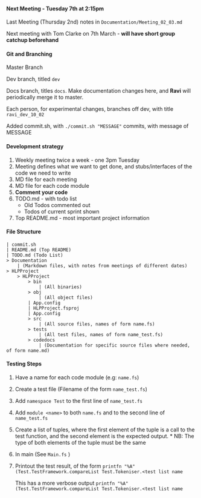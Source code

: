 
####  Next Meeting - Tuesday 7th at 2:15pm
 
Last Meeting (Thursday 2nd) notes in ```Documentation/Meeting_02_03.md```

Next meeting with Tom Clarke  on 7th March - **will have short group catchup beforehand**

#### Git and Branching

Master Branch  

Dev branch, titled ```dev```

Docs branch, titles ```docs```. Make documentation changes here, and **Ravi** will periodically merge it to master.

Each person, for experimental changes, branches off dev, with title ```ravi_dev_10_02```   

Added commit.sh, with ```./commit.sh "MESSAGE"``` commits, with message of MESSAGE  

#### Development strategy
1. Weekly meeting twice a week - one 3pm Tuesday
2. Meeting defines what we want to get done, and stubs/interfaces of the code we need to write
3.	MD file for each meeting
4. MD file for each code module
5. **Comment your code**
6. TODO.md - with todo list 
	* Old Todos commented out
	* Todos of current sprint shown
7. Top README.md - most important project information  

#### File Structure

```
| commit.sh
| README.md (Top README)
| TODO.md (Todo List)
> Documentation
	| (Markdown files, with notes from meetings of different dates)
> HLPProject
	> HLPProject
		> bin 
			| (All binaries)
		> obj 
			| (All object files)
		| App.config
		| HLPProject.fsproj
		| App.config
		> src
			| (All source files, names of form name.fs)
		> tests
			| (All test files, names of form name_test.fs)
		> codedocs
			| (Documentation for specific source files where needed, of form name.md)
```

#### Testing Steps

1. Have a name for each code module (e.g: ```name.fs```)  
2. Create a test file (Filename of the form ```name_test.fs```)
3. Add ```namespace Test``` to the first line of ```name_test.fs```
4. Add ```module <name>``` to both ```name.fs``` and to the second line of ```name_test.fs```
5. Create a list of tuples, where the first element of the tuple is a call to the test function, and the second element is the expected output. 
		* NB: The type of both elements of the tuple must be the same
6. In main (See ```Main.fs``` )
7. Printout the test result, of the form
		```printfn "%A" (Test.TestFramework.compareList Test.Tokeniser.<test list name```
	
	This has a more verbose output
		```printfn "%A" (Test.TestFramework.compareList Test.Tokeniser.<test list name```
		



